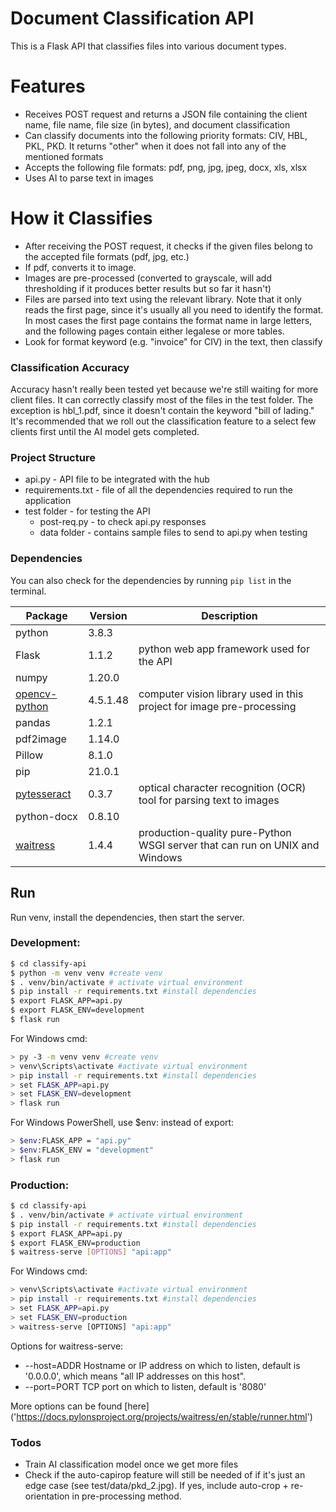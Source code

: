 # Document Classification API

This is a Flask API that classifies files into various document types. 

# Features

  - Receives POST request and returns a JSON file containing the client name, file name, file size (in bytes), and document classification
  - Can classify documents into the following priority formats: CIV, HBL, PKL, PKD. It returns "other" when it does not fall into any of the mentioned formats
  - Accepts the following file formats: pdf, png, jpg, jpeg, docx, xls, xlsx
  - Uses AI to parse text in images 
  
# How it Classifies
- After receiving the POST request, it checks if the given files belong to the accepted file formats (pdf, jpg, etc.)
- If pdf, converts it to image. 
- Images are pre-processed (converted to grayscale, will add thresholding if it produces better results but so far it hasn't)
- Files are parsed into text using the relevant library. Note that it only reads the first page, since it's usually all you need to identify the format. In most cases the first page contains the format name in large letters, and the following pages contain either legalese or more tables.  
- Look for format keyword (e.g. "invoice" for CIV) in the text, then classify

### Classification Accuracy
Accuracy hasn't really been tested yet because we're still waiting for more client files. It can correctly classify most of the files in the test folder. The exception is hbl_1.pdf, since it doesn't contain the keyword "bill of lading." It's recommended that we roll out the classification feature to a select few clients first until the AI model gets completed.  

### Project Structure
- api.py - API file to be integrated with the hub
- requirements.txt - file of all the dependencies required to run the application
- test folder - for testing the API
    - post-req.py - to check api.py responses
    - data folder - contains sample files to send to api.py when testing

### Dependencies

You can also check for the dependencies by running `pip list` in the terminal. 

| Package      | Version | Description |
|---------------| --------| ------|
|python       |    3.8.3 | 
| Flask        |   1.1.2 | python web app framework used for the API |
| numpy        |   1.20.0 |  |
| [opencv-python] |  4.5.1.48 | computer vision library used in this project for image pre-processing  |
| pandas      |    1.2.1 |  |
| pdf2image   |    1.14.0 |  |
| Pillow      |    8.1.0 |  |
| pip        |     21.0.1 |  |
| [pytesseract]  |   0.3.7 | optical character recognition (OCR) tool for parsing text to images  |
| python-docx  |   0.8.10 |  |
| [waitress]     |  1.4.4 | production-quality pure-Python WSGI server that can run on UNIX and Windows 


## Run

Run venv, install the dependencies, then start the server.

### Development:

```sh
$ cd classify-api
$ python -m venv venv #create venv
$ . venv/bin/activate # activate virtual environment
$ pip install -r requirements.txt #install dependencies
$ export FLASK_APP=api.py
$ export FLASK_ENV=development
$ flask run
```

For Windows cmd:
```sh
> py -3 -m venv venv #create venv
> venv\Scripts\activate #activate virtual environment
> pip install -r requirements.txt #install dependencies
> set FLASK_APP=api.py
> set FLASK_ENV=development
> flask run
```

For Windows PowerShell, use $env: instead of export:
```sh
> $env:FLASK_APP = "api.py"
> $env:FLASK_ENV = "development"
> flask run
```


### Production:
```sh
$ cd classify-api
$ . venv/bin/activate # activate virtual environment
$ pip install -r requirements.txt #install dependencies
$ export FLASK_APP=api.py
$ export FLASK_ENV=production
$ waitress-serve [OPTIONS] "api:app"
```

For Windows cmd:
```sh
> venv\Scripts\activate #activate virtual environment
> pip install -r requirements.txt #install dependencies
> set FLASK_APP=api.py
> set FLASK_ENV=production
> waitress-serve [OPTIONS] "api:app"
```

Options for waitress-serve:
- --host=ADDR
    Hostname or IP address on which to listen, default is '0.0.0.0', which means "all IP addresses on this host".
- --port=PORT
    TCP port on which to listen, default is '8080'

More options can be found [here] ('https://docs.pylonsproject.org/projects/waitress/en/stable/runner.html')

### Todos

 - Train AI classification model once we get more files
 - Check if the auto-capirop feature will still be needed of if it's just an edge case (see test/data/pkd_2.jpg). If yes, include auto-crop + re-orientation in pre-processing method. 



[//]: # (These are reference links used in the body of this note and get stripped out when the markdown processor does its job. There is no need to format nicely because it shouldn't be seen. Thanks SO - http://stackoverflow.com/questions/4823468/store-comments-in-markdown-syntax)


   [pytesseract]: <https://github.com/madmaze/pytesseract>
   [opencv-python]: <https://github.com/opencv/opencv>
   [waitress]: <https://docs.pylonsproject.org/projects/waitress/en/stable/index.html>

